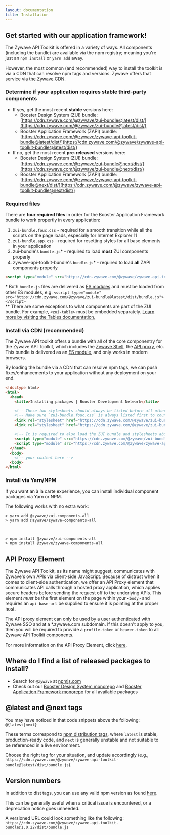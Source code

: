 ```yaml
---
layout: documentation
title: Installation
---
```

## Get started with our application framework!

The Zywave API Toolkit is offered in a variety of ways. All components (including the bundle) are available via the npm registry; meaning you're just an `npm install` or `yarn add` away.

However, the most common (and recommended) way to install the toolkit is via a CDN that can resolve npm tags and versions. Zywave offers that service via [the Zywave CDN](https://cdn.zywave.com).

<docs-spacer size="small"></docs-spacer>

### Determine if your application requires stable third-party components

- If yes, get the most recent **stable** versions here:
  - Booster Design System (ZUI) bundle: [https://cdn.zywave.com/@zywave/zui-bundle@latest/dist/](https://cdn.zywave.com/@zywave/zui-bundle@latest/dist/)
  - Booster Application Framework (ZAPI) bundle: [https://cdn.zywave.com/@zywave/zywave-api-toolkit-bundle@latest/dist/](https://cdn.zywave.com/@zywave/zywave-api-toolkit-bundle@latest/dist/)
- If no, get the most recent **pre-released** versions here:
  - Booster Design System (ZUI) bundle: [https://cdn.zywave.com/@zywave/zui-bundle@next/dist/](https://cdn.zywave.com/@zywave/zui-bundle@next/dist/)
  - Booster Application Framework (ZAPI) bundle: [https://cdn.zywave.com/@zywave/zywave-api-toolkit-bundle@next/dist/](https://cdn.zywave.com/@zywave/zywave-api-toolkit-bundle@next/dist/)

<docs-spacer size="small"></docs-spacer>

### Required files

There are **four required files** in order for the Booster Application Framework bundle to work propertly in every application:
1. `zui-bundle.fouc.css` - required for a smooth transition while all the scripts on the page loads, especially for Internet Explorer 11
1. `zui-bundle.app.css` - required for resetting styles for all base elements in your application
1. zui-bundle's `bundle.js`* - required to load **most** ZUI components properly
1. zywave-api-toolkit-bundle's `bundle.js`* - required to load **all** ZAPI components properly

```html
<script type="module" src="https://cdn.zywave.com/@zywave/zywave-api-toolkit-bundle@{latest|next}/dist/bundle.js"></script>
```

<docs-spacer size="small"></docs-spacer>

<docs-note>* Both `bundle.js` files are delivered as [ES modules](https://developer.mozilla.org/en-US/docs/Web/JavaScript/Guide/Modules) and must be loaded from other ES modules, e.g. `<script type="module" src="https://cdn.zywave.com/@zywave/zui-bundle@latest/dist/bundle.js"></script>`<br>
** There are some exceptions to what components are part of the ZUI bundle. For example, `<zui-table>` must be embedded separately. [Learn more by visiting the Tables documentation.](/design-system/components/tables/)</docs-note>

<docs-spacer size="small"></docs-spacer>

### Install via CDN (recommended)

The Zywave API toolkit offers a bundle with all of the core componentry for the Zywave API Toolkit, which includes the [Zywave Shell](/application-framework/components/shell/), the [API proxy](/application-framework/components/api-proxy/), etc. This bundle is delivered as an [ES module](https://developer.mozilla.org/en-US/docs/Web/JavaScript/Guide/Modules), and only works in modern browsers.

By loading the bundle via a CDN that can resolve npm tags, we can push fixes/enhancements to your application without any deployment on your end. 

```html
<!doctype html>
<html>
  <head>
    <title>Installing packages | Booster Development Network</title>

    <!-- These two stylesheets should always be listed before all other application styles -->
    <!-- Make sure `zui-bundle.fouc.css` is always listed first to counter FOUC -->
    <link rel="stylesheet" href="https://cdn.zywave.com/@zywave/zui-bundle@{latest|next}/dist/css/zui-bundle.fouc.css" />
    <link rel="stylesheet" href="https://cdn.zywave.com/@zywave/zui-bundle@{latest|next}/dist/css/zui-bundle.app.css" />

    <!-- It is required to also load the ZUI bundle and stylesheets above, especially for Zywave Shell usage -->
    <script type="module" src="https://cdn.zywave.com/@zywave/zui-bundle@{latest|next}/dist/bundle.js"></script>
    <script type="module" src="https://cdn.zywave.com/@zywave/zywave-api-toolkit-bundle@{latest|next}/dist/bundle.js"></script>
  </head>
  <body>
    <!-- your content here -->
  <body>
</html>
```

<docs-spacer size="small"></docs-spacer>

### Install via Yarn/NPM

If you want an à la carte experience, you can install individual component packages via Yarn or NPM.

The following works with no extra work:
```shell
> yarn add @zywave/zui-components-all
> yarn add @zywave/zywave-components-all
```

<br>

```shell
> npm install @zywave/zui-components-all
> npm install @zywave/zywave-components-all
```

<docs-spacer></docs-spacer>

## API Proxy Element

The Zywave API Toolkit, as its name might suggest, communicates with Zywave's own APIs via client-side JavaScript. Because of distrust when it comes to client-side authentication, we offer an API Proxy element that communicates API calls through a hosted proxy application, which applies secure headers before sending the request off to the underlying APIs. This element *must* be the first element on the page within your `<body>` and requires an `api-base-url` be supplied to ensure it is pointing at the proper host.

<docs-spacer size="small"></docs-spacer>

<docs-note>The API proxy element can only be used by a user authenticated with Zywave SSO and at a *.zywave.com subdomain. If this doesn't apply to you, then you will be required to provide a `profile-token` or `bearer-token` to all Zywave API Toolkit components. </docs-note>

<docs-spacer size="small"></docs-spacer>

For more information on the API Proxy Element, click [here](/application-framework/components/api-proxy/).

<docs-spacer></docs-spacer>

## Where do I find a list of released packages to install?

- Search for `@zywave` at [npmjs.com](https://www.npmjs.com/search?q=%40zywave)
- Check out our [Booster Design System monorepo](https://gitlab.com/zywave/devkit/web-sdk/zui) and [Booster Application Framework monorepo](https://gitlab.com/zywave/devkit/web-sdk/zywave-api-toolkit) for all available packages

<docs-spacer></docs-spacer>

## @latest and @next tags

You may have noticed in that code snippets above the following:  
`@{latest|next}`  

These terms correspond to [npm distribution tags](https://docs.npmjs.com/cli/v7/commands/npm-dist-tag), where `latest` is stable, production-ready code, and `next` is generally unstable and not suitable to be referenced in a live environment.

Choose the right tag for your situation, and update accordingly (e.g., `https://cdn.zywave.com/@zywave/zywave-api-toolkit-bundle@latest/dist/bundle.js`).

<docs-spacer></docs-spacer>

## Version numbers
In addition to dist tags, you can use any valid npm version as found [here](https://www.npmjs.com/package/@zywave/zywave-api-toolkit-bundle).

This can be generally useful when a critical issue is encountered, or a deprecation notice goes unheeded.

A versioned URL could look something like the following:  
`https://cdn.zywave.com/@zywave/zywave-api-toolkit-bundle@1.0.22/dist/bundle.js`
